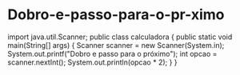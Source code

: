 # Dobro-e-passo-para-o-pr-ximo
import java.util.Scanner;
public class calculadora {
    public static void main(String[] args) {
        Scanner scanner = new Scanner(System.in);
        System.out.printf("Dobro e passo para o próximo");
        int opcao = scanner.nextInt();
        System.out.println(opcao * 2);
    }
}
